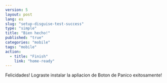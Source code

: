 ```yaml
---
version: 5
layout: post
lang: es
slug: "setup-disguise-test-success"
type: "simple"
title: "Bien hecho!"
published: "true"
categories: "mobile"
tags: "mobile"
action: 
  - title: "Finish"
    link: "home-ready"
---
```


Felicidades! Lograste instalar la apliacion de Boton de Panico exitosamente!
